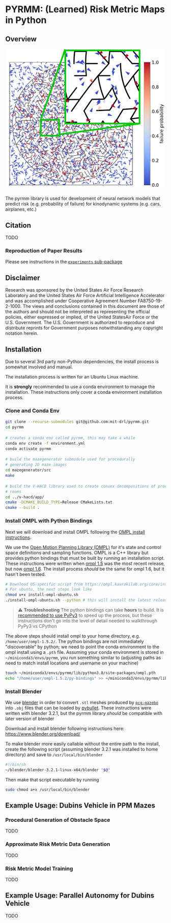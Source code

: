 # PYRMM: (Learned) Risk Metric Maps in Python

## Overview

![Dubins Example in 2D](docs/20220915_DubinsRiskMetricResults_2.png)

The pyrmm library is used for development of neural network models that predict risk (e.g. probability of failure) for kinodynamic systems (e.g. cars, airplanes, etc.)

## Citation

TODO

### Reproduction of Paper Results

Please see instructions in the [`experiments` sub-package](https://github.com/mit-drl/pyrmm/tree/master/experiments#readme)

## Disclaimer

Research was sponsored by the United States Air Force Research Laboratory and the United States Air Force Artificial Intelligence Accelerator and was accomplished under Cooperative Agreement Number FA8750-19-2-1000. The views and conclusions contained in this document are those of the authors and should not be interpreted as representing the official policies, either expressed or implied, of the United States ​Air Force or the U.S. Government. The U.S. Government is authorized to reproduce and distribute reprints for Government purposes notwithstanding any copyright notation herein.

## Installation

Due to several 3rd party non-Python dependencies, the install process is somewhat involved and manual.

The installation process is written for an Ubuntu Linux machine.

It is __strongly__ recommended to use a conda environment to manage the installation. These instructions only cover a conda environment installation process.

### Clone and Conda Env

```bash
git clone --recurse-submodules git@github.com:mit-drl/pyrmm.git
cd pyrmm

# creates a conda env called pyrmm, this may take a while
conda env create -f environment.yml 
conda activate pyrmm

# build the mazegenerator submodule used for procedurally
# generating 2D maze images
cd mazegenerator/src
make

# build the V-HACD library used to create convex decompositions of procedurally generated 
# rooms
cd ../v-hacd/app/
cmake -DCMAKE_BUILD_TYPE=Release CMakeLists.txt
cmake --build .
```

### Install OMPL with Python Bindings

Next we will download and install OMPL following the [OMPL install instructions](https://ompl.kavrakilab.org/core/installation.html). 

We use the [Open Motion Planning Library (OMPL)](https://ompl.kavrakilab.org/core/index.html) for it's state and control space definitions and sampling functions. OMPL is a C++ library but provides python bindings that must be built by running an installation script. These instructions were written when [ompl 1.5](https://github.com/ompl/ompl/releases/tag/1.5.0) was the most recent release, but now [ompl 1.6](https://github.com/ompl/ompl/releases). The install process *should* be the same for ompl 1.6, but it hasn't been tested.

```bash
# Download OS-specific script from https://ompl.kavrakilab.org/core/installation.html
# For ubuntu, the next steps look like
chmod u+x install-ompl-ubuntu.sh
./install-ompl-ubuntu.sh --python # this will install the latest release of OMPL with Python bindings
```

> :warning: **Troubleshooting**
> The python bindings can take __hours__ to build. It is [recommended to use PyPy3](https://github.com/ompl/ompl/issues/699#issuecomment-961580319) to speed up the process, but these instructions don't go into the level of detail needed to walkthrough PyPy3 vs CPython

The above steps should install ompl to your home directory, e.g. `/home/user/ompl-1.5.2/`. The python bindings are not immediately "discoverable" by python; we need to point the conda environment to the ompl install using a `.pth` file. Assuming your conda environment is stored in `~/miniconda3/envs/pyrmm`, you run something similar to (adjusting paths as need to match install locations and username on your machine)

```bash
touch ~/miniconda3/envs/pyrmm/lib/python3.8/site-packages/ompl.pth
echo "/home/user/ompl-1.5.2/py-bindings" >> ~/miniconda3/envs/pyrmm/lib/python3.8/site-packages/ompl.pth
```

### Install Blender


We use [blender](https://www.blender.org/) in order to convert `.stl` meshes produced by [`pcg-gazebo`](https://github.com/boschresearch/pcg_gazebo/) into `.obj` files that can be loaded by [pybullet](https://pybullet.org/wordpress/). These instructions were written with blender 3.2.1, but the pyrmm library *should* be compatible with later version of blender

Download and install blender following instructions here: https://www.blender.org/download/

To make blender more easily callable without the entire path to the install, create the following script (assuming blender 3.2.1 was installed to home directory) and save to `/usr/local/bin/blender`

```bash
#!/bin/sh
~/blender/blender-3.2.1-linux-x64/blender "$@"
```

Then make that script executable by running 

```bash
sudo chmod a+x /usr/local/bin/blender
```


## Example Usage: Dubins Vehicle in PPM Mazes

### Procedural Generation of Obstacle Space

TODO

### Approximate Risk Metric Data Generation

TODO

### Risk Metric Model Training

TODO

## Example Usage: Parallel Autonomy for Dubins Vehicle

TODO
